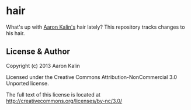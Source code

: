 hair
====

What's up with [Aaron Kalin's](https://github.com/martinisoft) hair lately? This repository tracks changes
to his hair.

License & Author
----------------

Copyright (c) 2013 Aaron Kalin

Licensed under the Creative Commons Attribution-NonCommercial 3.0 Unported license.

The full text of this license is located at http://creativecommons.org/licenses/by-nc/3.0/
